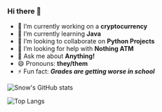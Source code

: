 ### Hi there 👋


- 🔭 I’m currently working on a **cryptocurrency**
- 🌱 I’m currently learning **Java**
- 👯 I’m looking to collaborate on **Python Projects**
- 🤔 I’m looking for help with **Nothing ATM**
- 💬 Ask me about **Anything!**
- 😄 Pronouns: **they/them**
- ⚡ Fun fact: ***Grades are getting worse in school***


![Snow's GitHub stats](https://github-readme-stats.vercel.app/api?username=fryghtened&theme=dark&show_icons=true)






![Top Langs](https://github-readme-stats.vercel.app/api/top-langs/?username=fryghtened&theme=dark&show_icons=true)
